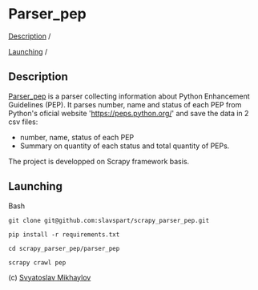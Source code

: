 # Parser_pep

[Description](#description) /

[Launching](#launching) /

  

  

## Description

[Parser_pep](https://github.com/slavspart/scrapy_parser_pep) is a parser collecting information about Python Enhancement Guidelines (PEP).
It parses number, name and status of each PEP from Python's oficial website  'https://peps.python.org/' and save the data in 2 csv files:
- number, name, status of each PEP
- Summary on quantity of each status and total quantity of PEPs.
 
The project is developped on Scrapy framework basis.


## Launching

Bash

```
git clone git@github.com:slavspart/scrapy_parser_pep.git

pip install -r requirements.txt

cd scrapy_parser_pep/parser_pep

scrapy crawl pep
```

(c) [Svyatoslav Mikhaylov](https://github.com/slavspart)